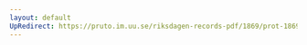 ```yaml
---
layout: default
UpRedirect: https://pruto.im.uu.se/riksdagen-records-pdf/1869/prot-1869--ak--323.pdf
---
```

